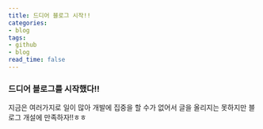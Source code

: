 ```yaml
---
title: 드디어 블로그 시작!!
categories:
- blog
tags:
- github
- blog
read_time: false
---
```


### 드디어 블로그를 시작했다!!

지금은 여러가지로 일이 많아 개발에 집중을 할 수가 없어서 글을 올리지는 못하지만 블로그 개설에 만족하자!!ㅎㅎ
